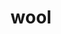 ---
category: 4-letters
denotation: null
name: wool
reference_link: https://www.etymonline.com/word/wool
root_language: null
root_name: null
title: wool
type: free
word_sums:
- respelling: wool
  sum: 'Wool + '
---